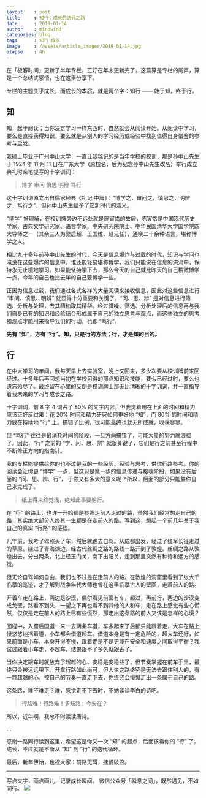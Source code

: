 ```yaml
---
layout    : post
title     : 知行：成长的迭代之路
date      : 2019-01-14
author    : mindwind
categories: blog
tags      : 知行 成长
image     : /assets/article_images/2019-01-14.jpg
elapse    : 4h
---
```


在「极客时间」更新了半年专栏，正好在年末更新完了，这篇算是专栏的尾声，算是一个总结式感悟，也在这里分享下。

专栏的主题关乎成长，而成长的本质，就是两个字：知行 —— 始于知，终于行。


## 知
知，起于阅读；当你决定学习一样东西时，自然就会从阅读开始。从阅读中学习，要么是直接获得知识，要么就是从别人的学习经历或经验中找到值得自身借鉴的参考与启发。

我硕士毕业于广州中山大学，一直让我铭记的是当年学校的校训，那是孙中山先生于 1924 年 11 月 11 日在广东大学（原校名，后为纪念孙中山先生改名）举行成立典礼时亲笔提写的十字训词：

> 博学 审问 慎思 明辨 笃行

这十字训词原文出自儒家经典《礼记·中庸》：“博学之，审问之，慎思之，明辨之，笃行之”，但孙中山先生赋予了它新时代的涵义。

“博学” 好理解，在校训牌旁边不远处就是陈寅恪的故居，陈寅恪是中国现代历史学家、古典文学研究家、语言学家、中央研究院院士、中华民国清华大学国学院四大导师之一（其余三人为梁启超、王国维、赵元任），通晓二十余种语言，堪称博学之人。

相比九十多年前孙中山先生的时代，今天是信息爆炸与过载的时代，知识与学问也淹没在这些爆炸的信息中，谁还能轻易堪称博学，我们只能说在信息的洪流中，保持永无止境地学习。如果能坚持学下去，那么今天的自己就比昨天的自己稍微博学一点，今年的自己也比去年的自己要博学一些。

正因为信息过载，我们通过各式各样的大量阅读来接收信息，因此对这些信息进行 “审问、慎思、明辨” 就显得十分重要和关键了。“问、思、辨” 是对信息进行筛选、分析与处理，去其糟粕取其精华。经过降噪、筛选、分析处理后的信息再与我们自身已有的知识和经验结合形成属于自己的独立思考与观点，而这些独立的思考和观点才能用来指导我们的行动，也即 “笃行”。

__先有 “知”，方有 “行”。知，只是行的方法；行，才是知的目的。__


## 行
在中大学习的年间，我每天早上去实验室，晚上又回来，多少次要从校训牌前来回经过。十多年后再回想当初在学校习得的那点知识和技能，要么已经过时，要么也遗忘殆尽了。最终留在心里的反倒是校训牌上那无比清晰的十字训词，并一直指导着我未来的学习与成长之路。

十字训词，前 8 字 4 词占了 80% 的文字内容，但我觉着用在上面的时间和精力应该正好反过来：花 20% 时间和精力研究如何更好地 “知”，而 80% 的时间和精力放在持续地 “行” 上。搞错了比例，很可能最终也就无所成就，收获寥寥。

但 “笃行” 往往是最消耗时间的阶段，一旦方向搞错了，可能大量的努力就浪费了。因此，“行” 之前的 “学、问、思、辨” 就很关键了，它们是行之前甚至行程中不断修正方向的指南针。

我的专栏能提供给你的也不过是我的一些经历、经验与思考，供你行路参考。你的阅读会让你更 “博学” 一点，但这只是第一步的信息传递与接收阶段，如果没有后面的 “问、思、辨、行”， 于你又有多大的意义呢？所以，后面的部分只能靠你自己来完成了。

> 纸上得来终觉浅，绝知此事要躬行。

在 “行” 的路上，也许一开始都是参照走前人走过的路，虽然我们经常想走自己的路，其实绝大部分人终其一生都是在走前人的路。写到这，想起一个前几年关于我自己的真实 “行路” 的感悟。

几年前，我考了驾照买了车，然后就跑去自驾。从成都出发，经过了红军长征走过的草原，绕过了青海湖边，经古代丝绸之路的路线一路开到了敦煌。丝绸之路从敦煌出去，分出两条，北上经玉门关，南下出阳关，走到那里突然有种诗和远方的感觉。

但无论自驾如何自由，我们也不过是在走前人的路。在敦煌的洞窟里看到了张大千临摹的笔迹，才了解到战争年代大师也曾在这里临摹古人的壁画，走着前人的路。

开着车走在路上，两边是沙漠，偶尔看见前面有车，超过，再前行，两边的沙漠变成戈壁，路看不到头，一望之下再也看不到其他的人和车，走在路上感觉有些心慌然，仅仅是走在前人的路上已有些慌然，那走出这条路的前人又该是怎样的心境？

回程中，入蜀后国道一来一去两条车道，车多起来了后都只能跟着走，大车在路上慢悠悠地挡着道，小车都会借道超车。借道本身是有一定危险的，超大车还好，如果前面是小车，本身开得不慢，跟着走是不是更能在安全和速度之间取得平衡？我试过跟着小车走，不超车，结果跟不了多久就跟丢了。

当你决定跟车时就放弃了超越的心，安稳是安稳些了，但节奏掌握在前车手里，最终只会被远远甩下。开车行路如此尚可，但人生之路终究是无法去跟住别人的，有一颗超越的心，按自己的节奏一直走下去，你终究会慢慢走出一条属于自己的路。

这条路，难不难走？难，感觉走不下去时，不妨读读李白的诗吧。

> 行路难！行路难！多歧路，今安在？  

所以，近年啊，我总不时读读唐诗。

...

感谢一路同行读到这里，希望这是你又一次 “知” 的起点，后面该看你的 “行” 了。成长，不过就是不断从 “知” 到 “行” 的迭代循环。

最后，新年伊始，也祝大家：前路无碍，挂帆破浪。


---
写点文字，画点画儿，记录成长瞬间。
微信公众号「瞬息之间」，既然遇见，不如同行。
![](/assets/images/qrcode_wechat_avatar.jpg)
